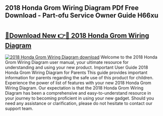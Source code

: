 ## 2018 Honda Grom Wiring Diagram PDf Free Download - Part-ofu Service Owner Guide H66xu

# <h2><a href="http://dfhv52.blite.top/?on=2018+Honda+Grom+Wiring+Diagram">🔗Download New 👉🔴 2018 Honda Grom Wiring Diagram</a></h2>

[![2018 Honda Grom Wiring Diagram download](https://i.imgur.com/lujVjoI.png)](http://dfhv52.blite.top/?on=2018+Honda+Grom+Wiring+Diagram)
Welcome to the 2018 Honda Grom Wiring Diagram user manual, your ultimate resource for understanding and using your new product. Important User Guide 2018 Honda Grom Wiring Diagram for Parents This guide provides important information for parents regarding the safe use of this product for children. Experience the power of list of features with your new 2018 Honda Grom Wiring Diagram. Our expectation is that the 2018 Honda Grom Wiring Diagram has been a comprehensive and easy-to-understand resource in your journey to becoming proficient in using your new gadget. Should you need any assistance or clarification, please do not hesitate to contact our support team.
